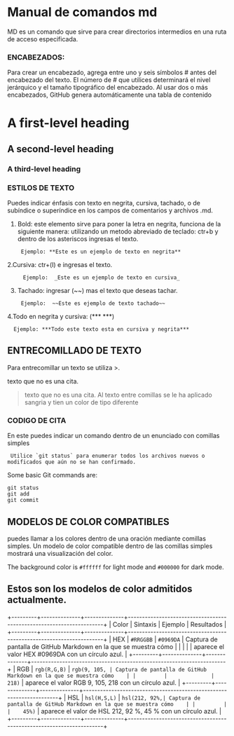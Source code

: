 # Manual de comandos md 
MD es un comando que sirve para crear directorios intermedios en una ruta de acceso especificada.

### ENCABEZADOS:
Para crear un encabezado, agrega entre uno y seis símbolos # antes del encabezado del texto. El número de # que utilices determinará el nivel jerárquico y el tamaño tipográfico del encabezado.
Al usar dos o más encabezados, GitHub genera automáticamente una tabla de contenido 

# A first-level heading
## A second-level heading
### A third-level heading

### ESTILOS DE TEXTO 
Puedes indicar énfasis con texto en negrita, cursiva, tachado, o de subíndice o superíndice en los campos de comentarios y archivos .md.
1. Bold: este elemento sirve para poner la letra en negrita, funciona de la siguiente manera:
   utilizando un metodo abreviado de teclado: ctr+b y dentro de los asteriscos ingresas el texto.

        Ejemplo: **Este es un ejemplo de texto en negrita**

2.Cursiva: ctr+(I) e ingresas el texto. 

         Ejemplo:  _Este es un ejemplo de texto en cursiva_ 
      
3. Tachado: ingresar (~~) mas el texto que deseas tachar.
 
        Ejemplo:  ~~Este es ejemplo de texto tachado~~
   
4.Todo en negrita y cursiva: (*** ***) 

      Ejemplo: ***Todo este texto esta en cursiva y negrita***
   
## ENTRECOMILLADO DE TEXTO 
Para entrecomillar un texto se utiliza >.

texto que no es una cita.


> texto que no es una cita.
Al texto entre comillas se le ha aplicado sangria y tien un color de tipo diferente

### CODIGO DE CITA
 En este puedes indicar un comando dentro de un enunciado con comillas simples 
 
     Utilice `git status` para enumerar todos los archivos nuevos o modificados que aún no se han confirmado.

  Some basic Git commands are:
```
git status
git add
git commit
```

## MODELOS DE COLOR COMPATIBLES
puedes llamar a los colores dentro de una oración mediante comillas simples. Un modelo de color compatible dentro de las comillas simples mostrará una visualización del color.

 The background color is `#ffffff` for light mode and `#000000` for dark mode.



 ## Estos son los modelos de color admitidos actualmente.


 
 +---------+--------------+--------------+---------------------------------------------------------------------+
|  Color  |   Sintaxis   |   Ejemplo    |                            Resultados                                |
+---------+--------------+--------------+---------------------------------------------------------------------+
|   HEX   | `#RRGGBB`    | `#0969DA`    | Captura de pantalla de GitHub Markdown en la que se muestra cómo    |
|         |              |              | aparece el valor HEX #0969DA con un círculo azul.                   |
+---------+--------------+--------------+---------------------------------------------------------------------+
|   RGB   | `rgb(R,G,B)` | `rgb(9, 105, | Captura de pantalla de GitHub Markdown en la que se muestra cómo    |
|         |              |    218)`     | aparece el valor RGB 9, 105, 218 con un círculo azul.               |
+---------+--------------+--------------+---------------------------------------------------------------------+
|   HSL   | `hsl(H,S,L)` | `hsl(212, 92%,| Captura de pantalla de GitHub Markdown en la que se muestra cómo    |
|         |              |    45%)`     | aparece el valor de HSL 212, 92 %, 45 % con un círculo azul.        |
+---------+--------------+--------------+---------------------------------------------------------------------+


 



       
       


